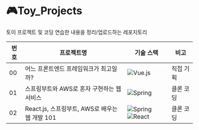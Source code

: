 # 🎮Toy_Projects
토이 프로젝트 및 코딩 연습한 내용을 정리/업로드하는 레포지토리

| 번호 | 프로젝트명                                     | 기술 스택                                                    | 비고      |
| ---- | ---------------------------------------------- | ------------------------------------------------------------ | --------- |
| 00   | 어느 프론트엔드 프레임워크가 최고일까?         | ![Vue.js](https://img.shields.io/badge/vuejs-%2335495e.svg?style=flat&logo=vuedotjs&logoColor=%234FC08D) | 직접 기획 |
| 01   | 스프링부트와 AWS로 혼자 구현하는 웹 서비스     | ![Spring](https://img.shields.io/badge/spring-%236DB33F.svg?style=flat&logo=spring&logoColor=white) | 클론 코딩 |
| 02   | React.js, 스프링부트, AWS로 배우는 웹 개발 101 | ![Spring](https://img.shields.io/badge/spring-%236DB33F.svg?style=flat&logo=spring&logoColor=white)![React](https://img.shields.io/badge/react-%2320232a.svg?style=flat&logo=react&logoColor=%2361DAFB) | 클론 코딩 |

<br>
